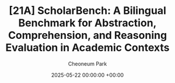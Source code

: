 ---
layout: post
title:  "[21A] ScholarBench: A Bilingual Benchmark for Abstraction, Comprehension, and Reasoning Evaluation in Academic Contexts"
date:   2025-05-22 00:00:00 +00:00
categories: arxiv
author: "Cheoneum Park"
authors: "Dongwon Noh*, Donghyeok Koh*, Junghun Yuk*, Gyuwan Kim*,Jaeyong Lee, Kyungtae Lim, <strong>Cheoneum Park</strong>1†"
venue: "ARR Under review"
paper: https://www.arxiv.org/pdf/2505.16566
---
